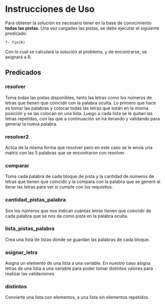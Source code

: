 # Instrucciones de Uso

Para obtener la solución es necesario tener en la base de conocimiento **todas las pistas**. Una vez cargadas las pistas, se debe ejecutar el siguiente predicado:


`?- fin(R)`

Con lo cual se calculará la solución al problema, y de encontrarse, se asignará a R.

## Predicados

### resolver 
Toma todas las pistas disponibles, tanto las letras como los números de letras que tienen que coincidir con la palabra oculta. Lo primero que hace es tomar las palabras y colocar todas las letras que están en la misma posición y se las colocan en una lista. Luego a cada lista se le quitan las letras repetidas, con las que a continuación se irá iterando y validando para generar la nueva palabra.

### resolver2 
Actúa de la misma forma que resolver pero en este caso se le envía una matriz con las 5 palabras que se encontraron con resolver.

### comparar 
Toma cada palabra de cada bloque de pista y la cantidad de números de letras que tienen que coincidir y la compara con la palabra que se generó al iterar las letras para ver si cumple con los requisitos.

### cantidad_pistas_palabra 
Son los números que nos indican cuántas letras tienen que coincidir de cada palabra que se nos da como pista en la palabra oculta.

### lista_pistas_palabra 
Crea una lista de listas donde se guardan las palabras de cada bloque.

### asignar_letra 
Asigna un elemento de una lista a una variable. En nuestro caso asigna letras de una lista a una variable para poder tomar distintos valores para realizar las validaciones.

### distintos 
Convierte una lista con elementos, a una lista sin elementos repetidos.
